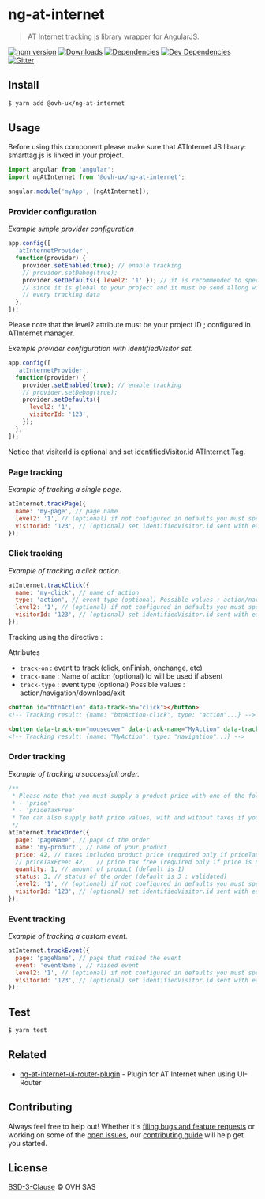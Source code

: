 # ng-at-internet

> AT Internet tracking js library wrapper for AngularJS.

[![npm version](https://badgen.net/npm/v/@ovh-ux/ng-at-internet)](https://www.npmjs.com/package/@ovh-ux/ng-at-internet) [![Downloads](https://badgen.net/npm/dt/@ovh-ux/ng-at-internet)](https://npmjs.com/package/@ovh-ux/ng-at-internet) [![Dependencies](https://badgen.net/david/dep/ovh/manager/packages/components/ng-at-internet)](https://npmjs.com/package/@ovh-ux/ng-at-internet?activeTab=dependencies) [![Dev Dependencies](https://badgen.net/david/dev/ovh/manager/packages/components/ng-at-internet)](https://npmjs.com/package/@ovh-ux/ng-at-internet?activeTab=dependencies) [![Gitter](https://badgen.net/badge/gitter/ovh-ux/blue?icon=gitter)](https://gitter.im/ovh/ux)

## Install

```sh
$ yarn add @ovh-ux/ng-at-internet
```

## Usage

Before using this component please make sure that ATInternet JS library: smarttag.js is linked in your project.

```js
import angular from 'angular';
import ngAtInternet from '@ovh-ux/ng-at-internet';

angular.module('myApp', [ngAtInternet]);
```

### Provider configuration

*Example simple provider configuration*

```js
app.config([
  'atInternetProvider',
  function(provider) {
    provider.setEnabled(true); // enable tracking
    // provider.setDebug(true);
    provider.setDefaults({ level2: '1' }); // it is recommended to specify the level2 attribute as a default value
    // since it is global to your project and it must be send allong with
    // every tracking data
  },
]);
```

Please note that the level2 attribute must be your project ID ; configured in ATInternet manager.

*Exemple provider configuration with identifiedVisitor set.*

```js
app.config([
  'atInternetProvider',
  function(provider) {
    provider.setEnabled(true); // enable tracking
    // provider.setDebug(true);
    provider.setDefaults({
      level2: '1',
      visitorId: '123',
    });
  },
]);
```

Notice that visitorId is optional and set identifiedVisitor.id ATInternet Tag.

### Page tracking

*Example of tracking a single page.*

```js
atInternet.trackPage({
  name: 'my-page', // page name
  level2: '1', // (optional) if not configured in defaults you must specify your project id
  visitorId: '123', // (optional) set identifiedVisitor.id sent with each hit
});
```

### Click tracking

*Example of tracking a click action.*

```js
atInternet.trackClick({
  name: 'my-click', // name of action
  type: 'action', // event type (optional) Possible values : action/navigation/download/exit
  level2: '1', // (optional) if not configured in defaults you must specify your project id
  visitorId: '123', // (optional) set identifiedVisitor.id sent with each hit
});
```
Tracking using the directive :

Attributes
- `track-on` : event to track (click, onFinish, onchange, etc)
- `track-name` : Name of action (optional) Id will be used if absent
- `track-type` : event type (optional) Possible values : action/navigation/download/exit

```html
<button id="btnAction" data-track-on="click"></button>
<!-- Tracking result: {name: "btnAction-click", type: "action"...} -->

<button data-track-on="mouseover" data-track-name="MyAction" data-track-type="navigation"></button>
<!-- Tracking result: {name: "MyAction", type: "navigation"...} -->

```

### Order tracking

*Example of tracking a successfull order.*

```js
/**
 * Please note that you must supply a product price with one of the following attributes:
 * - 'price'
 * - 'priceTaxFree'
 * You can also supply both price values, with and without taxes if you want.
 */
atInternet.trackOrder({
  page: 'pageName', // page of the order
  name: 'my-product', // name of your product
  price: 42, // taxes included product price (required only if priceTaxFree is not supplied)
  // priceTaxFree: 42,   // price tax free (required only if price is not supplied)
  quantity: 1, // amount of product (default is 1)
  status: 3, // status of the order (default is 3 : validated)
  level2: '1', // (optional) if not configured in defaults you must specify your project id
  visitorId: '123', // (optional) set identifiedVisitor.id sent with each hit
});
```

### Event tracking

*Example of tracking a custom event.*

```js
atInternet.trackEvent({
  page: 'pageName', // page that raised the event
  event: 'eventName', // raised event
  level2: '1', // (optional) if not configured in defaults you must specify your project id
  visitorId: '123', // (optional) set identifiedVisitor.id sent with each hit
});
```

## Test

```sh
$ yarn test
```

## Related

- [ng-at-internet-ui-router-plugin](https://github.com/ovh-ux/ng-at-internet-ui-router-plugin) - Plugin for AT Internet when using UI-Router

## Contributing

Always feel free to help out! Whether it's [filing bugs and feature requests](https://github.com/ovh/manager/issues/new) or working on some of the [open issues](https://github.com/ovh/manager/issues), our [contributing guide](https://github.com/ovh/manager/blob/master/CONTRIBUTING.md) will help get you started.

## License

[BSD-3-Clause](LICENSE) © OVH SAS
